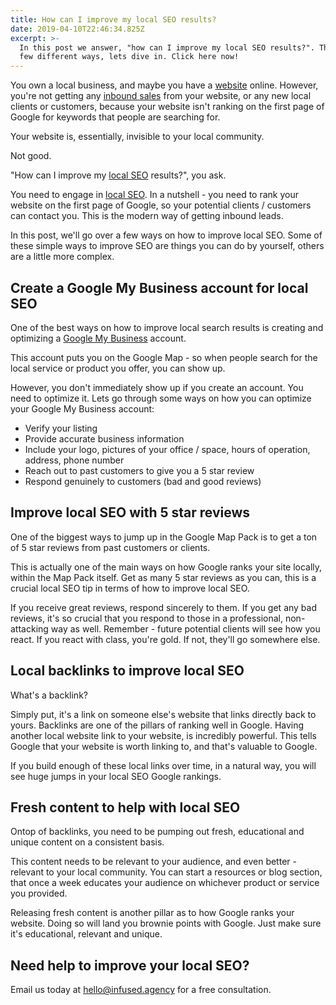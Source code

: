 ```yaml
---
title: How can I improve my local SEO results?
date: 2019-04-10T22:46:34.825Z
excerpt: >-
  In this post we answer, "how can I improve my local SEO results?". There are a
  few different ways, lets dive in. Click here now!
---
```

You own a local business, and maybe you have a [website](/grimsby-web-design) online. However, you're not getting any [inbound sales](/seo) from your website, or any new local clients or customers, because your website isn't ranking on the first page of Google for keywords that people are searching for.

Your website is, essentially, invisible to your local community.

Not good.

"How can I improve my [local SEO](https://en.wikipedia.org/wiki/Local_search_engine_optimisation) results?", you ask.

You need to engage in [local SEO](https://ahrefs.com/blog/local-seo/). In a nutshell - you need to rank your website on the first page of Google, so your potential clients / customers can contact you. This is the modern way of getting inbound leads.

In this post, we'll go over a few ways on how to improve local SEO. Some of these simple ways to improve SEO are things you can do by yourself, others are a little more complex.

## Create a Google My Business account for local SEO

One of the best ways on how to improve local search results is creating and optimizing a [Google My Business](https://www.google.com/intl/en_ca/business/) account.

This account puts you on the Google Map - so when people search for the local service or product you offer, you can show up.

However, you don't immediately show up if you create an account. You need to optimize it. Lets go through some ways on how you can optimize your Google My Business account:

* Verify your listing
* Provide accurate business information
* Include your logo, pictures of your office / space, hours of operation, address, phone number
* Reach out to past customers to give you a 5 star review
* Respond genuinely to customers (bad and good reviews)

## Improve local SEO with 5 star reviews

One of the biggest ways to jump up in the Google Map Pack is to get a ton of 5 star reviews from past customers or clients. 

This is actually one of the main ways on how Google ranks your site locally, within the Map Pack itself. Get as many 5 star reviews as you can, this is a crucial local SEO tip in terms of how to improve local SEO.

If you receive great reviews, respond sincerely to them. If you get any bad reviews, it's so crucial that you respond to those in a professional, non-attacking way as well. Remember - future potential clients will see how you react. If you react with class, you're gold. If not, they'll go somewhere else.

## Local backlinks to improve local SEO

What's a backlink?

Simply put, it's a link on someone else's website that links directly back to yours. Backlinks are one of the pillars of ranking well in Google. Having another local website link to your website, is incredibly powerful. This tells Google that your website is worth linking to, and that's valuable to Google. 

If you build enough of these local links over time, in a natural way, you will see huge jumps in your local SEO Google rankings.

## Fresh content to help with local SEO

Ontop of backlinks, you need to be pumping out fresh, educational and unique content on a consistent basis. 

This content needs to be relevant to your audience, and even better - relevant to your local community. You can start a resources or blog section, that once a week educates your audience on whichever product or service you provided. 

Releasing fresh content is another pillar as to how Google ranks your website. Doing so will land you brownie points with Google. Just make sure it's educational, relevant and unique.

## Need help to improve your local SEO?

Email us today at <a href="mailto:hello@infused.agency">hello@infused.agency</a> for a free consultation.
